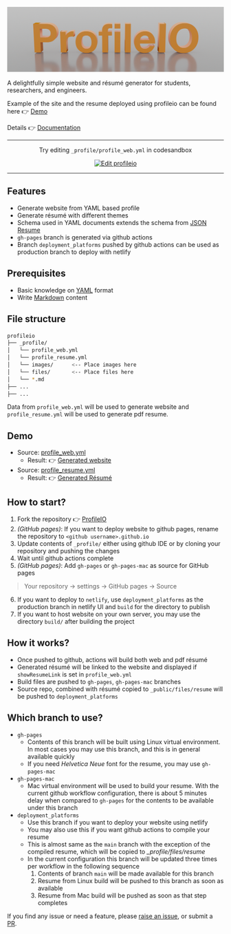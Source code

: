 ![readme](./docs/static/img/profileio.png)

A delightfully simple website and r&eacute;sum&eacute; generator for students, researchers, and engineers.

Example of the site and the resume deployed using profileio can be found here :point_right: [Demo]

Details :point_right: [Documentation](https://acrlakshman.github.io/profileio)

---

<div align="center">

Try editing `_profile/profile_web.yml` in codesandbox

</div>

<div align="center">

[![Edit profileio](https://codesandbox.io/static/img/play-codesandbox.svg)](https://codesandbox.io/s/profileio-0gqoo?fontsize=14&hidenavigation=1&theme=dark&file=/_profile/profile_web.yml)

</div>

---

## Features

* Generate website from YAML based profile
* Generate r&eacute;sum&eacute; with different themes
* Schema used in YAML documents extends the schema from [JSON Resume](https://jsonresume.org)
* `gh-pages` branch is generated via github actions
* Branch `deployment_platforms` pushed by github actions can be used as production branch to deploy with netlify

## Prerequisites

* Basic knowledge on [YAML] format
* Write [Markdown] content

## File structure

```sh
profileio
├── _profile/
│   └── profile_web.yml
│   └── profile_resume.yml
│   └── images/      <-- Place images here
│   └── files/       <-- Place files here
│   └── *.md
├── ...
├── ...
```

Data from `profile_web.yml` will be used to generate website and `profile_resume.yml` will be used to generate pdf resume.

Demo
---

  * Source: [profile_web.yml](https://github.com/acrlakshman/profileio/blob/main/_profile/profile_web.yml)
    * Result: :point_right: [Generated website](https://profileio.lakshmananumolu.com)
  * Source: [profile_resume.yml](https://github.com/acrlakshman/profileio/blob/main/_profile/profile_resume.yml)
    * Result: :point_right: [Generated R&eacute;sum&eacute;](https://profileio.lakshmananumolu.com/files/resume/resume.pdf)

How to start?
---

1. Fork the repository :point_right: [ProfileIO]
2. _(GitHub pages)_: If you want to deploy website to github pages, rename the repository to `<github username>.github.io`
3. Update contents of `_profile/` either using github IDE or by cloning your repository and pushing the changes
4. Wait until github actions complete
5. _(GitHub pages)_: Add `gh-pages` or `gh-pages-mac` as source for GitHub pages
  > Your repository -> settings -> GitHub pages -> Source
6. If you want to deploy to `netlify`, use `deployment_platforms` as the production branch in netlify UI and `build` for the directory to publish
7. If you want to host website on your own server, you may use the directory `build/` after building the project

How it works?
---

* Once pushed to github, actions will build both web and pdf r&eacute;sum&eacute;
* Generated r&eacute;sum&eacute; will be linked to the website and displayed if `showResumeLink` is set in `profile_web.yml`
* Build files are pushed to `gh-pages`, `gh-pages-mac` branches
* Source repo, combined with r&eacute;sum&eacute; copied to `_public/files/resume` will be pushed to `deployment_platforms`

Which branch to use?
---

  * `gh-pages`
    * Contents of this branch will be built using Linux virtual environment. In most cases you may use this branch, and this is in general available quickly
    * If you need _Helvetica Neue_ font for the resume, you may use `gh-pages-mac`
  * `gh-pages-mac`
    * Mac virtual environment will be used to build your resume. With the current github workflow configuration, there is about 5 minutes delay when compared to `gh-pages` for the contents to be available under this branch
  * `deployment_platforms`
    * Use this branch if you want to deploy your website using netlify
    * You may also use this if you want github actions to compile your resume
    * This is almost same as the `main` branch with the exception of the compiled resume, which will be copied to _\_profile/files/resume_
    * In the current configuration this branch will be updated three times per workflow in the following sequence
      1. Contents of branch `main` will be made available for this branch
      2. Resume from Linux build will be pushed to this branch as soon as available
      3. Resume from Mac build will be pushed as soon as that step completes

If you find any issue or need a feature, please [raise an issue](https://github.com/acrlakshman/profileio/issues), or submit a [PR](https://github.com/acrlakshman/profileio/pulls).

[ProfileIO]: https://github.com/acrlakshman/profileio
[Demo]: https://profileio.lakshmananumolu.com
[YAML]: https://yaml.org/
[Markdown]: https://en.wikipedia.org/wiki/Markdown